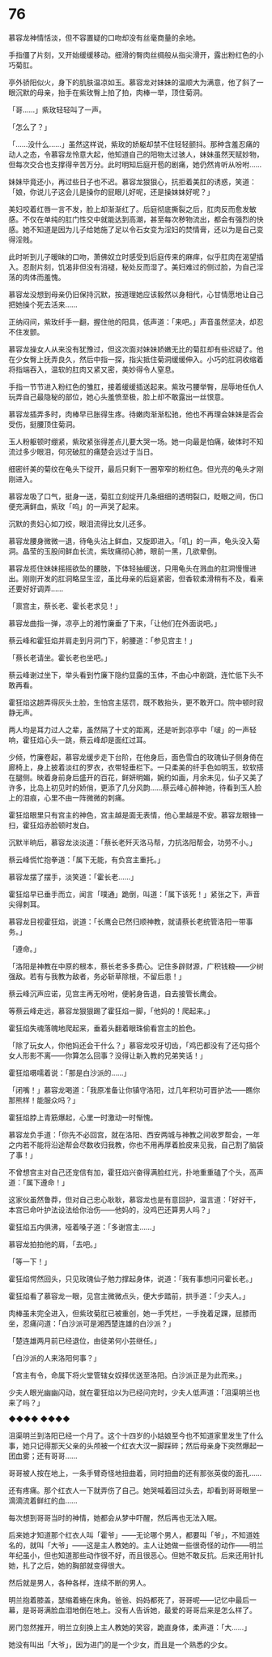 # 76

慕容龙神情恬淡，但不容置疑的口吻却没有丝毫商量的余地。

手指僵了片刻，又开始缓缓移动。细滑的臀肉丝绸般从指尖滑开，露出粉红色的小巧菊肛。

亭外骄阳似火，身下的肌肤温凉如玉。慕容龙对妹妹的温顺大为满意，他了斜了一眼沉默的母亲，抬手在紫玫臀上拍了拍，肉棒一举，顶住菊洞。

「哥……」紫玫轻轻叫了一声。

「怎么了？」

「……没什么……」虽然这样说，紫玫的娇躯却禁不住轻轻颤抖。那种含羞忍痛的动人之态，令慕容龙怜意大起，他知道自己的阳物太过骇人，妹妹虽然天赋妙物，但每次交合也支撑得辛苦万分。此时明知后庭开苞的剧痛，她仍然肯听从吩咐……

妹妹毕竟还小，再过些日子也不迟。慕容龙狠狠心，抗拒着美肛的诱惑，笑道：「娘，你说儿子这会儿是操你的屁眼儿好呢，还是操妹妹好呢？」

美妇咬着红唇一言不发，脸上却渐渐红了。后庭彻底撕裂之后，肛肉反而愈发敏感。不仅在单纯的肛门性交中就能达到高潮，甚至每次秽物流出，都会有强烈的快感。她不知道是因为儿子给她施了足以令石女变为淫妇的焚情膏，还以为是自己变得淫贱。

此时听到儿子暧昧的口吻，萧佛奴立时感受到后庭传来的麻痒，似乎肛肉在渴望插入。忍耐片刻，饥渴非但没有消褪，秘处反而湿了。美妇难过的侧过脸，为自己淫荡的肉体而羞愧。

慕容龙没想到母亲仍旧保持沉默，按道理她应该毅然以身相代，心甘情愿地让自己把她操个死去活来……

正纳闷间，紫玫纤手一翻，握住他的阳具，低声道：「来吧。」声音虽然坚决，却忍不住发颤。

慕容龙操女人从来没有犹豫过，但这次面对妹妹娇嫩无比的菊肛却有些迟疑了。他在少女臀上抚弄良久，然后中指一探，指尖抵住菊洞缓缓伸入。小巧的肛洞收缩着将指端吞入，温软的肛肉又紧又密，美妙得令人窒息。

手指一节节进入粉红色的雏肛，接着缓缓插送起来。紫玫弓腰举臀，屈辱地任仇人玩弄自己最隐秘的部位，她心头羞愤至极，脸上却不敢露出一丝恨意。

慕容龙插弄多时，肉棒早已胀得生疼。待嫩肉渐渐松驰，他也不再理会妹妹是否会受伤，挺腰顶住菊洞。

玉人粉躯顿时绷紧，紫玫紧张得差点儿要大哭一场。她一向最是怕痛，破体时不知流过多少眼泪，何况破肛的痛楚会远过于当日。

细密纤美的菊纹在龟头下绽开，最后只剩下一圈窄窄的粉红色。但光亮的龟头才刚刚进入。

慕容龙吸了口气，挺身一送，菊肛立刻绽开几条细细的透明裂口，眨眼之间，伤口便充满鲜血，紫玫「呜」的一声哭了起来。

沉默的贵妇心如刀绞，眼泪流得比女儿还多。

慕容龙腰身微微一退，待龟头沾上鲜血，又旋即进入。「叽」的一声，龟头没入菊洞。晶莹的玉股间鲜血长流，紫玫痛彻心肺，眼前一黑，几欲晕倒。

慕容龙揽住妹妹摇摇欲坠的腰肢，下体轻抽缓送，只用龟头在溅血的肛洞慢慢进出。刚刚开发的肛洞略显生涩，虽比母亲的后庭紧密，但香软柔滑稍有不及，看来还要好好调弄……

「禀宫主，蔡长老、霍长老求见！」

慕容龙曲指一弹，凉亭上的湘竹廉垂了下来，「让他们在外面说吧。」

蔡云峰和霍狂焰并肩走到月洞门下，躬腰道：「参见宫主！」

「蔡长老请坐。霍长老也坐吧。」

蔡云峰谢过坐下，举头看到竹廉下隐约显露的玉体，不由心中剧跳，连忙低下头不敢再看。

霍狂焰这趟弄得灰头土脸，生怕宫主惩罚，既不敢抬头，更不敢开口。院中顿时寂静无声。

两人均是耳力过人之辈，虽然隔了十丈的距离，还是听到凉亭中「啵」的一声轻响，霍狂焰心头一跳，蔡云峰却是面红过耳。

少倾，竹廉卷起，慕容龙缓步走下台阶，在他身后，面色雪白的玫瑰仙子侧身倚在廊椅上，身上披着淡红的罗衣，衣带轻垂栏下。一只柔美的纤手色如明玉，软软搭在腿侧。映着身前身后盛开的百花，鲜妍明媚，婉约如画，月余未见，仙子又美了许多，比岛上初见时的娇俏，更添了几分风韵……蔡云峰心醉神驰，待看到玉人脸上的泪痕，心里不由一阵微微的刺痛。

霍狂焰眼里只有宫主的神色，宫主越是面无表情，他心里越是不安。慕容龙眼锋一扫，霍狂焰赤脸顿时发白。

沉默半晌后，慕容龙淡淡道：「蔡长老歼灭洛马帮，力抗洛阳帮会，功劳不小。」

蔡云峰慌忙抱拳道：「属下无能，有负宫主重托。」

慕容龙摆了摆手，淡笑道：「霍长老……」

霍狂焰早已垂手而立，闻言「噗通」跪倒，叫道：「属下该死！」紧张之下，声音尖得刺耳。

慕容龙目视霍狂焰，说道：「长鹰会已然归顺神教，就请蔡长老统管洛阳一带事务。」

「遵命。」

「洛阳是神教在中原的根本，蔡长老多多费心。记住多辟财源，广积钱粮——少树强敌。若有与我教为敌者，务必斩草除根，不留后患！」

蔡云峰沉声应诺，见宫主再无吩咐，便躬身告退，自去接管长鹰会。

等蔡云峰走远，慕容龙狠狠踢了霍狂焰一脚，「他妈的！爬起来。」

霍狂焰失魂落魄地爬起来，垂着头翻着眼珠偷看宫主的脸色。

「除了玩女人，你他妈还会干什么？」慕容龙咬牙切齿，「鸡巴都没有了还勾搭个女人形影不离——你算怎么回事？没得让新入教的兄弟笑话！」

霍狂焰嗫嚅着说：「那是白沙派的……」

「闭嘴！」慕容龙喝道：「我原准备让你镇守洛阳，过几年积功可晋护法——瞧你那熊样！能服众吗？」

霍狂焰脖上青筋爆起，心里一时激动一时惭愧。

慕容龙负手道：「你先不必回宫，就在洛阳、西安两城与神教之间收罗帮会，一年之内若不能将沿途帮会尽数收归我教，你也不用再厚着脸皮来见我，自己割了脑袋了事！」

不曾想宫主对自己还宠信有加，霍狂焰兴奋得满脸红光，扑地重重磕了个头，高声道：「属下遵命！」

这家伙虽然鲁莽，但对自己忠心耿耿，慕容龙也是有意回护，温言道：「好好干，本宫已命叶护法设法给你治伤——他妈的，没鸡巴还算男人吗？」

霍狂焰五内俱沸，哑着嗓子道：「多谢宫主……」

慕容龙拍拍他的肩，「去吧。」

「等一下！」

霍狂焰愕然回头，只见玫瑰仙子勉力撑起身体，说道：「我有事想问问霍长老。」

霍狂焰看了慕容龙一眼，见宫主微微点头，便大步踏前，拱手道：「少夫人。」

肉棒虽未完全进入，但紫玫菊肛已被重创，她一手凭栏，一手挽着足踝，屈膝而坐，忍痛问道：「白沙派可是湘西楚连雄的白沙派？」

「楚连雄两月前已经退位，由徒弟何小芸继任。」

「白沙派的人来洛阳何事？」

「宫主有令，命属下将火堂管辖女奴择优送至洛阳。白沙派正是为此而来。」

少夫人眼光幽幽闪动，就在霍狂焰以为已经问完时，少夫人低声道：「沮渠明兰也来了吗？」

◆◆◆◆ ◆◆◆◆

沮渠明兰到洛阳已经一个月了。这个十四岁的小姑娘至今也不知道家里发生了什么事，她只记得那天父亲的头颅被一个红衣大汉一脚踩碎；然后母亲身下突然爆起一团血雾；还有哥哥……

哥哥被人按在地上，一条手臂奇怪地扭曲着，同时扭曲的还有那张英俊的面孔……

还有疼痛。那个红衣人一下就弄伤了自己。她哭喊着回过头去，却看到哥哥眼里一滴滴流着鲜红的血……

每次想到哥哥当时的神情，她都会从梦中吓醒，然后再也无法入眠。

后来她才知道那个红衣人叫「霍爷」——无论哪个男人，都要叫「爷」，不知道姓名的，就叫「大爷」——这是主人教她的。主人让她做一些很奇怪的动作——明兰年纪虽小，但也知道那些动作很不好，而且很恶心。但她不敢反抗。后来还用针扎她，扎了之后，她的胸部就变得很大。

然后就是男人，各种各样，连续不断的男人。

明兰抱着膝盖，瑟缩着蜷在床角。爸爸、妈妈都死了，哥哥呢——记忆中最后一幕，是哥哥满脸血泪地倒在地上。没有人告诉她，最爱的哥哥后来是怎么样了。

房门忽然推开，明兰立刻换上主人教她的笑容，跪直身体，柔声道：「大……」

她没有叫出「大爷」，因为进门的是一个少女，而且是一个熟悉的少女。
